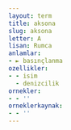 ```yaml
---
layout: term
title: aksona
slug: aksona
letter: A
lisan: Rumca
anlamlar:
- ► basınçlanma
ozellikler:
- - isim
  - denizcilik
ornekler:
- - ''
orneklerkaynak:
- - ''
---
```


